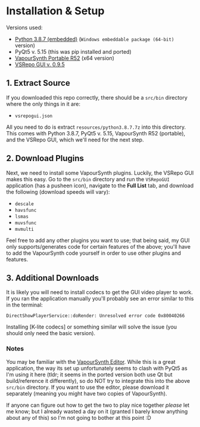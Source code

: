 # Installation & Setup

Versions used:

* [Python 3.8.7 (embedded)](https://www.python.org/downloads/release/python-387/) (`Windows embeddable package (64-bit)` version)
* PyQt5 v. 5.15 (this was pip installed and ported)
* [VapourSynth Portable R52](https://github.com/vapoursynth/vapoursynth/releases) (x64 version)
* [VSRepo GUI v. 0.9.5](https://github.com/theChaosCoder/VSRepoGUI/releases)

## 1. Extract Source
If you downloaded this repo correctly, there should be a `src/bin` directory where the only things in it are:

* `vsrepogui.json`

All you need to do is extract `resources/python3.8.7.7z` into this directory. This comes with Python 3.8.7, PyQt5 v. 5.15, VapourSynth R52 (portable), and the VSRepo GUI, which we'll need for the next step.

## 2. Download Plugins
Next, we need to install some VapourSynth plugins. Luckily, the VSRepo GUI makes this easy. Go to the `src/bin` directory and run the `VSRepoGUI` application (has a pusheen icon), navigate to the **Full List** tab, and download the following (download speeds will vary):

* `descale`
* `havsfunc`
* `lsmas`
* `muvsfunc`
* `mvmulti`

Feel free to add any other plugins you want to use; that being said, my GUI only supports/generates code for certain features of the above; you'll have to add the VapourSynth code yourself in order to use other plugins and features.

## 3. Additional Downloads

It is likely you will need to install codecs to get the GUI video player to work. If you ran the application manually you'll probably see an error similar to this in the terminal:

```
DirectShowPlayerService::doRender: Unresolved error code 0x80040266
```

Installing [K-lite codecs] or something similar will solve the issue (you should only need the basic version).

### Notes

You may be familiar with the [VapourSynth Editor](https://forum.doom9.org/showthread.php?p=1688477). While this is a great application, the way its set up unfortunately seems to clash with PyQt5 as I'm using it here (tldr; it seems in the ported version both use Qt but build/reference it differently), so do NOT try to integrate this into the above `src/bin` directory. If you want to use the editor, please download it separately (meaning you might have two copies of VapourSynth).

If anyone can figure out how to get the two to play nice together _please_ let me know; but I already wasted a day on it (granted I barely know anything about any of this) so I'm not going to bother at this point :D
